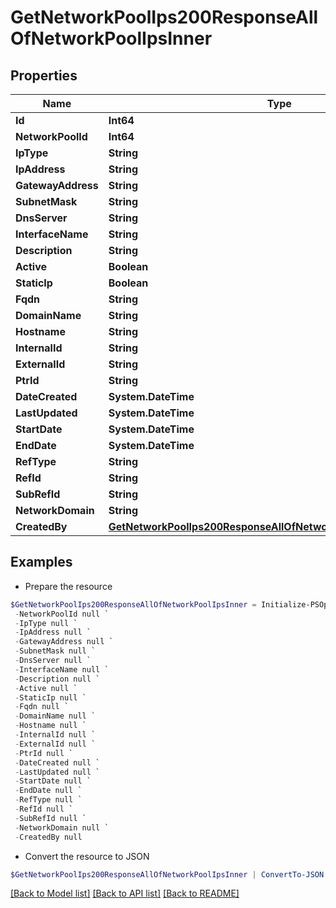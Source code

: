 # GetNetworkPoolIps200ResponseAllOfNetworkPoolIpsInner
## Properties

Name | Type | Description | Notes
------------ | ------------- | ------------- | -------------
**Id** | **Int64** |  | [optional] 
**NetworkPoolId** | **Int64** |  | [optional] 
**IpType** | **String** |  | [optional] 
**IpAddress** | **String** |  | [optional] 
**GatewayAddress** | **String** |  | [optional] 
**SubnetMask** | **String** |  | [optional] 
**DnsServer** | **String** |  | [optional] 
**InterfaceName** | **String** |  | [optional] 
**Description** | **String** |  | [optional] 
**Active** | **Boolean** |  | [optional] 
**StaticIp** | **Boolean** |  | [optional] 
**Fqdn** | **String** |  | [optional] 
**DomainName** | **String** |  | [optional] 
**Hostname** | **String** |  | [optional] 
**InternalId** | **String** |  | [optional] 
**ExternalId** | **String** |  | [optional] 
**PtrId** | **String** |  | [optional] 
**DateCreated** | **System.DateTime** |  | [optional] 
**LastUpdated** | **System.DateTime** |  | [optional] 
**StartDate** | **System.DateTime** |  | [optional] 
**EndDate** | **System.DateTime** |  | [optional] 
**RefType** | **String** |  | [optional] 
**RefId** | **String** |  | [optional] 
**SubRefId** | **String** |  | [optional] 
**NetworkDomain** | **String** |  | [optional] 
**CreatedBy** | [**GetNetworkPoolIps200ResponseAllOfNetworkPoolIpsInnerCreatedBy**](GetNetworkPoolIps200ResponseAllOfNetworkPoolIpsInnerCreatedBy.md) |  | [optional] 

## Examples

- Prepare the resource
```powershell
$GetNetworkPoolIps200ResponseAllOfNetworkPoolIpsInner = Initialize-PSOpenAPIToolsGetNetworkPoolIps200ResponseAllOfNetworkPoolIpsInner  -Id null `
 -NetworkPoolId null `
 -IpType null `
 -IpAddress null `
 -GatewayAddress null `
 -SubnetMask null `
 -DnsServer null `
 -InterfaceName null `
 -Description null `
 -Active null `
 -StaticIp null `
 -Fqdn null `
 -DomainName null `
 -Hostname null `
 -InternalId null `
 -ExternalId null `
 -PtrId null `
 -DateCreated null `
 -LastUpdated null `
 -StartDate null `
 -EndDate null `
 -RefType null `
 -RefId null `
 -SubRefId null `
 -NetworkDomain null `
 -CreatedBy null
```

- Convert the resource to JSON
```powershell
$GetNetworkPoolIps200ResponseAllOfNetworkPoolIpsInner | ConvertTo-JSON
```

[[Back to Model list]](../README.md#documentation-for-models) [[Back to API list]](../README.md#documentation-for-api-endpoints) [[Back to README]](../README.md)

